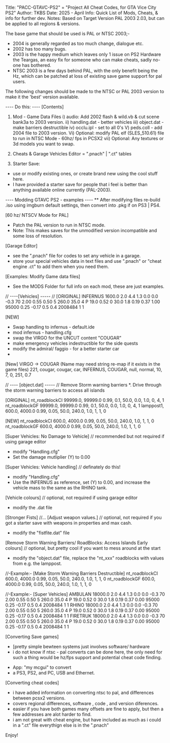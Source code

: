 Title:			"PACC-GTAVC-PS2" 	= "Project All Cheat Codes, for GTA Vice City PS2"
Author:			TKBS
Date:			2025 - April
Info: 			Quick List of Mods, Cheats, & info for further dev.
Notes:			Based on Target Version PAL 2003 2.03, but can be applied to all regions & versions.

The base game that should be used is PAL or NTSC 2003;-
* 2004 is generally regarded as too much change, dialogue etc.
* 2002 has too many bugs. 
* 2003 is the happy medium which leaves only 1 issue on PS2 Hardware the Teargas, an easy fix for someone who can make cheats, sadly no-one has bothered.
* NTSC 2003 is a few days behind PAL, with the only benefit being the Hz, which can be patched at loss of existing save game support for pal users.

The following changes should be made to the NTSC or PAL 2003 version to make it the 'best' version available.

---- Do this: ----
[Contents]
1. Mod - Game Data Files
		i) audio: Add 2002 flash & wild.vb & cut scene bank3a to 2003 version.
		ii) handling.dat - better vehicles
		iii) object.dat	- make barriers destructible
		iv) occlu.ipl	- set to all 0's
		V) peds.coll  - add 2004 file to 2003 version.
		Vi) Optional: modify PAL elf (SLES_510.61) file to run in NTSC Mode - 60hz/ fps in PCSX2
		vii) Optional: Any textures or 3d models you want to swap.
		
2. Cheats & Garage Vehicles Editor = ".pnach" | ".ct" tables

3. Starter Save: 
* use or modify existing ones, or create brand new using the cool stuff here.   
* I have provided a starter save for people that i feel is better than anything available online currently (PAL-2003).

---- Modding GTAVC PS2 - examples ----
** After modifying files re-build .iso using imgburn default settings, then convert into .pkg if on PS3 | PS4.

[60 hz/ NTSCV Mode for PAL]
* Patch the PAL version to run in NTSC mode.
* Note: This makes saves for the unmodified version incompatible and some loss of resolution.

[Garage Editor]
* see the ".pnach" file for codes to set any vehicle in a garage.
* store your special vehicles data in text files and use ".pnach" or "cheat engine .ct" to add them when you need them.

[Examples: Modify Game data files]
* See the MODS Folder for full info on each mod, these are just examples.

// ----[Vehicles] ----- //
[ORIGINAL]
INFERNUS        1600.0 2.0 4.4 1.3 0.0 0.0 -0.3  70  2.00 0.55 0.50 5 260.0 35.0 4 P 19.0  0.52 0 30.0  1.8  0.19 0.37 1.00 95000 0.25 -0.17 0.5  0.4		2008484		1  1

[NEW]
* Swap handling to infernus - default.ide
* mod infernus - handling.cfg
* swap the VIRGO for the UNCUT content "COUGAR"
* make emergency vehicles indestructible for the side quests
* modify the admiral/ faggio - for a better starter car
*
[New] VIRGO -> COUGAR (Name may need string re-map if it exists in the game files)
221, 	cougar, 	cougar, 	car, 	INFERNUS,	COUGAR, 		null,	normal,		10, 	7,	0,	251, 0.7

// ---- [object.dat] ----- // Remove Storm warning barriers
*. Drive through the storm warning barriers to access all islands

[ORIGINAL]
nt_roadblockCI		99999.0,	99999.0	0.99,		0.1,		50.0,		0.0,  	1.0,	0,	4,	1
nt_roadblockGF		99999.0,	99999.0	0.99,		0.1,		50.0,		0.0,  	1.0,	0,	4,	1
lamppost1,			600.0,		4000.0	0.99,		0.05,		50.0,		240.0,	1.0,	1,	1,	0


[NEW]
nt_roadblockCI		600.0,		4000.0	0.99,		0.05,		50.0,		240.0,	1.0,	1,	1,	0
nt_roadblockGF		600.0,		4000.0	0.99,		0.05,		50.0,		240.0,	1.0,	1,	1,	0

[Super Vehicles: No Damage to Vehicle] // recommended but not required if using garage editor
* modify "Handling.cfg"
* Set the damage mutliplier (Y) to 0.00

[Super Vehicles: Vehicle handling]		// definately do this!
* modify "Handling.cfg"
* Use the INFERNUS as reference, set (Y) to 0.00, and increase the vehicle mass to the same as the RHINO tank.

[Vehicle colours]						// optional,  not required if using garage editor
* modify the .dat file

[Stronger Fists] //... [Adjust weapon values.] 	// optional,  not required if you got a starter save with weapons in properties and max cash.
* modify the "fistfite.dat" file

[Remove Storm Warning Barriers/ RoadBlocks: Access Islands Early colours]			// optional,  but pretty cool if you want to mess around at the start
* modify the "object.dat" file, replace the "nt_xxx" roadblocks with values from e.g. the lamppost.

//-Example:- [Make Storm Warning Barriers Destructible]
nt_roadblockCI		600.0,		4000.0	0.99,		0.05,		50.0,		240.0,	1.0,	1,	1,	0
nt_roadblockGF		600.0,		4000.0	0.99,		0.05,		50.0,		240.0,	1.0,	1,	1,	0

//-Example:- [Super Vehicles]
AMBULAN         18000.0 2.0 4.4 1.3 0.0 0.0 -0.3  70  2.00 0.55 0.50 5 260.0 35.0 4 P 19.0  0.52 0 30.0  1.8  0.19 0.37 0.00 95000 0.25 -0.17 0.5  0.4		2008484		1  1
RHINO           18000.0 2.0 4.4 1.3 0.0 0.0 -0.3  70  2.00 0.55 0.50 5 260.0 35.0 4 P 19.0  0.52 0 30.0  1.8  0.19 0.37 0.00 95000 0.25 -0.17 0.5  0.4		2008484		1  1
FIRETRUK        18000.0 2.0 4.4 1.3 0.0 0.0 -0.3  70  2.00 0.55 0.50 5 260.0 35.0 4 P 19.0  0.52 0 30.0  1.8  0.19 0.37 0.00 95000 0.25 -0.17 0.5  0.4		2008484		1  1

[Converting Save games]
* [pretty simple bewteen systems just involves software/ hardware
* i do not know if ntsc - pal converts can be done here,  the only need for such a thing would be hz/fps support and potential cheat code finding.
- App: "my mcgui" to convert
- a PS3, PS2, and PC, USB and Ethernet.

[Converting cheat codes]
* i have added information on converting ntsc to pal, and differences between pcsx2 versions.
* covers regional differences, software , code , and version diferences.
* easier if you have both games many offsets are fine to apply, but then a few addresses are alot harder to find.
* i am not great with cheat engine, but have included as much as i could in a ".ct" file everythign else is in the ".pnach"

Enjoy!
